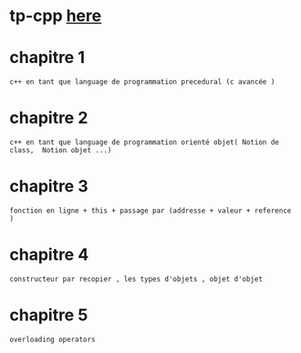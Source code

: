 
# tp-cpp <a href="cppreference.com"> here </a>

# chapitre 1

    c++ en tant que language de programmation precedural (c avancée )

# chapitre 2
    c++ en tant que language de programmation orienté objet( Notion de class,  Notion objet ...)
# chapitre 3
    fonction en ligne + this + passage par (addresse + valeur + reference ) 
# chapitre 4
    constructeur par recopier , les types d'objets , objet d'objet
# chapitre 5 
    overloading operators
